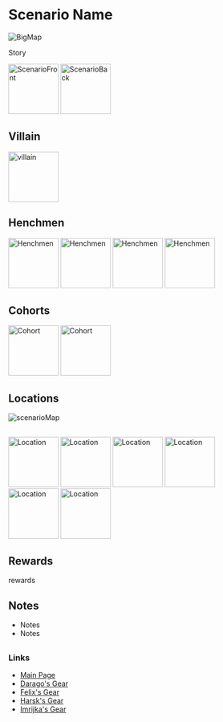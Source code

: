 # Scenario Name

![BigMap](scenariomap.png)

Story

<img src="https://github.com/barry4356/PACG_Cards/blob/main/WoTR/Scenarios/scenario.png" alt="ScenarioFront" width="100"/> <img src="https://github.com/barry4356/PACG_Cards/blob/main/WoTR/Scenarios/scenario.png" alt="ScenarioBack" width="100"/>



## Villain
<img src="https://github.com/barry4356/PACG_Cards/blob/main/WoTR/Villains/villain.png" alt="villain" width="100"/>

## Henchmen
<img src="https://github.com/barry4356/PACG_Cards/blob/main/WoTR/Henchmen/Henchmen.png" alt="Henchmen" width="100"/> <img src="https://github.com/barry4356/PACG_Cards/blob/main/WoTR/Henchmen/Henchmen.png" alt="Henchmen" width="100"/> <img src="https://github.com/barry4356/PACG_Cards/blob/main/WoTR/Henchmen/Henchmen.png" alt="Henchmen" width="100"/> <img src="https://github.com/barry4356/PACG_Cards/blob/main/WoTR/Henchmen/Henchmen.png" alt="Henchmen" width="100"/>

## Cohorts
<img src="https://github.com/barry4356/PACG_Cards/blob/main/WoTR/Cohorts/Cohort.png" alt="Cohort" width="100"/> <img src="https://github.com/barry4356/PACG_Cards/blob/main/WoTR/Cohorts/Cohort.png" alt="Cohort" width="100"/>
 
## Locations

![scenarioMap](scenarioMap.jpg)

##

<img src="https://github.com/barry4356/PACG_Cards/blob/main/WoTR/Locations/Location.png" alt="Location" width="100"/> <img src="https://github.com/barry4356/PACG_Cards/blob/main/WoTR/Locations/Location.png" alt="Location" width="100"/> <img src="https://github.com/barry4356/PACG_Cards/blob/main/WoTR/Locations/Location.png" alt="Location" width="100"/> <img src="https://github.com/barry4356/PACG_Cards/blob/main/WoTR/Locations/Location.png" alt="Location" width="100"/> <img src="https://github.com/barry4356/PACG_Cards/blob/main/WoTR/Locations/Location.png" alt="Location" width="100"/> <img src="https://github.com/barry4356/PACG_Cards/blob/main/WoTR/Locations/Location.png" alt="Location" width="100"/>

## Rewards

rewards

## Notes
- Notes
- Notes

##
### Links
- [Main Page](main.md#wrath-of-the-righteous)
- [Darago's Gear](../c1/darago_equipment.md#daragos-equipment)
- [Felix's Gear](../c1/felix_equipment.md#felixs-equipment)
- [Harsk's Gear](../c1/harsk_equipment.md#harsks-equipment)
- [Imrijka's Gear](../c1/Imrijka_equipment.md#imrijkas-equipment)

